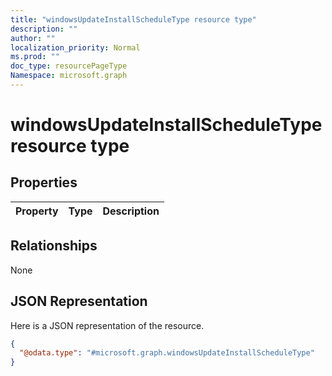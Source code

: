 ```yaml
---
title: "windowsUpdateInstallScheduleType resource type"
description: ""
author: ""
localization_priority: Normal
ms.prod: ""
doc_type: resourcePageType
Namespace: microsoft.graph
---
```



# windowsUpdateInstallScheduleType resource type



## Properties
|Property|Type|Description|
|:---|:---|:---|

## Relationships
None

## JSON Representation
Here is a JSON representation of the resource.
<!-- {
  "blockType": "resource",
  "@odata.type": "microsoft.graph.windowsUpdateInstallScheduleType"
}
-->
``` json
{
  "@odata.type": "#microsoft.graph.windowsUpdateInstallScheduleType"
}
```

